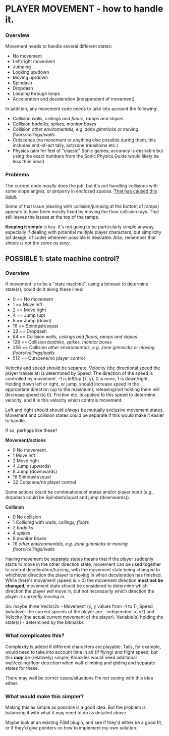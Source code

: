 # PLAYER MOVEMENT - how to handle it.

### Overview

Movement needs to handle several different states:
- No movement
- Left/right movement
- Jumping
- Looking up/down
- Moving up/down
- Spindash
- Dropdash
- Looping through loops
- Acceleration and deceleration (independent of movement)

In addition, any movement code needs to take into account the following:
- Collision *walls, ceilings and floors, ramps and slopes*
- Collision *badniks, spikes, monitor boxes*
- Collision *other enviromentals, e.g. zone gimmicks or moving floors/ceilings/walls*
- Cutscenes (no movement or anything else possible during them, this includes end-of-act tally, act/zone transitions etc.)
- Physics (aim for feel of "classic" Sonic games; accuracy is desirable but using the exact numbers from the Sonic Physics Guide would likely be less than ideal)

### Problems

The current code *mostly* does the job, but it's not handling collisions with some slope angles, or properly in enclosed spaces. [That has caused this issue.](https://github.com/BlitzerSIO/grass-cheetah/issues/2)

Some of that issue (dealing with collision/jumping at the bottom of ramps) appears to have been mostly fixed by moving the floor collision rays. That still leaves the issues at the top of the ramps.

**Keeping it simple** is key. It's not going to be particularly simple anyway, especially if dealing with potential multiple player characters, but simplicity (of design, of code) wherever possible is desirable. Also, remember that *simple is not the same as easy*.

## POSSIBLE 1: state machine control?

### Overview

If movement is to be a "state machine", using a bitmask to determine state(s), could do it along these lines:
- 0 == No movement
- 1 == Move left
- 2 == Move right
- 4 == Jump (up)
- 8 == Jump (down)
- 16 == Spindash/squat
- 32 == Dropdash
- 64 == Collision *walls, ceilings and floors, ramps and slopes*
- 128 == Collision *badniks, spikes, monitor boxes*
- 256 == Collision *other enviromentals, e.g. zone gimmicks or moving floors/ceilings/walls*
- 512 == Cutscene/no player control

Velocity and speed should be separate. Velocity (the directional speed the player travels at) is determined by Speed. The direction of the speed is controlled by movement. -1 is left/up (x, y), 0 is none, 1 is down/right. Holding down left or right, or jump, should increase speed in the appropriate direction (up to the maximum); releasing/not holding them will decrease speed (to 0). Friction etc. is applied to this speed to determine velocity, and it is this velocity which controls movement.

Left and right should should *always* be mutually exclusive movement states. Movement and collision states could be separate if this would make it easier to handle.

If so, perhaps like these?

**Movement/actions**

- 0 No movement.
- 1 Move left
- 2 Move right
- 4 Jump (upwards)
- 8 Jump (downwards)
- 16 Spindash/squat
- 32 Cutscene/no player control

Some actions could be combinations of states and/or player input (e.g., dropdash could be Spindash/squat and jump (downwards)).

**Collision**

- 0 No collision
- 1 Colliding with *walls, ceilings, floors*
- 2 *badniks*
- 4 *spikes*
- 8 *monitor boxes*
- 16 *other environmentals, e.g. zone gimmicks or moving floors/ceilings/walls*

Having movement be separate states means that if the player suddenly starts to move in the other direction state, movement can be used together to control deceleration/turning, with the movement state being changed to whichever direction the player is moving in when deceleration has finished. While there's movement (speed is > 0) the movement direction **must not be changed**; movement state should be considered to determine which direction the player *will* move in, but not necessarily which direction the player *is currently moving* in.

So: maybe three Vector2s - Movement (x, y values from -1 to 1), Speed (whatever the current speeds of the player are - independent x, y?) and Velocity (the actual current movement of the player). Variable(s) holding the state(s) - determined by the bitmasks.

### What complicates this?

Complexity is added if different characters are playable. Tails, for example, would need to take into account time in air (if flying) and flight speed, but this *__may__* be (relatively) simple; Knuckles would need additional wall/ceiling/floor detection when wall-climbing and gliding and separate states for these.

There may well be corner cases/situations I'm not seeing with this idea either.

### What would make this simpler?

Making this as simple as possible is a good idea. But the problem is balancing it with what it may need to do as detailed above.

Maybe look at an existing FSM plugin, and see if they'd either be a good fit, or if they'd give pointers on how to implement my own solution.
